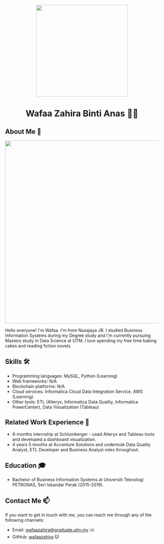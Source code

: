 
<div align="center"><img src="https://github.com/drshahizan/research-design/blob/main/profile/wafaazahira/DA8B535D-5ACF-4CCB-8F9C-B5A2095E6545_1_201_a.jpeg" width="300" /></div>

<h1 align="center"> Wafaa Zahira Binti Anas 👨‍💻</h1>

## About Me 🚀

<div align="center"><img src="https://github.com/drshahizan/BDM/assets/51344005/ffaa458f-d247-48f9-86f6-c4f88ebefaa5" width="600" /></div>

Hello everyone! I'm  Wafaa. I'm from Nusajaya JB. I studied Business Information Systems during my Degree study and I'm currently pursuing Masters study in Data Science at UTM. I love spending my free time baking cakes and reading fiction novels. 

## Skills 🛠️

- Programming languages: MySQL, Python (Learning)
- Web frameworks: N/A
- Blockchain platforms: N/A
- Cloud services: Informatica Cloud Data Integration Service, AWS (Learning)
- Other tools: ETL (Alteryx, Informatica Data Quality, Informatica PowerCenter), Data Visualization (Tableau)

## Related Work Experience 💼

- 8-months internship at Schlumberger - used Alteryx and Tableau tools and developed a dashboard visualization.
- 4 years 5 months at Accenture Solutions and undertook Data Quality Analyst, ETL Developer and Business Analyst roles throughout.
  
## Education 🎓

- Bachelor of Business Information Systems at Universiti Teknologi PETRONAS, Seri Iskandar Perak (2015-2019).


## Contact Me 📫

If you want to get in touch with me, you can reach me through any of the following channels:

- Email: wafaazahira@graduate.utm.my ✉️
- GitHub: [wafaazahira](https://github.com/wafaazahira) 🐱  


